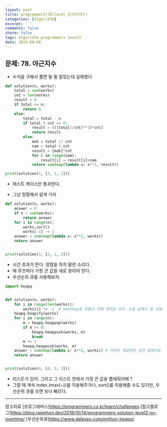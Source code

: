 ```yaml
---
layout: post
title: programmers(78)level_3(야근지수)
categories: [algorithm]
excerpt: ' '
comments: false
share: false
tags: algorithm programmers level3
date: 2019-08-06
---
```


## 문제: 78. 야근지수

- 수식을 구해서 풀면 될 줄 알았는데 실패했다

```python
def solution(n, works):
    total = sum(works)
    cnt = len(works)
    result = 0
    if total <= n:
        return 0
    else:
        total = total - n
        if total % cnt == 0:
            result = (((total//cnt)**2)*cnt)
            return result
        else:
            mok = total // cnt
            nam = total % cnt
            result = [mok]*cnt
            for i in range(nam):
                result[i] = result[i]+nam
            return sum(map(lambda x: x**2, result))

print(solution(1, [2, 1, 2]))

```

- 테스트 케이스만 통과한다.

* 그냥 정렬해서 쉽게 가자

```python
def solution(n, works):
    answer = 0
    if n > sum(works):
        return answer
    for i in range(n):
        works.sort()
        works[-1] -= 1
    answer = sum(map(lambda x: x**2, works))
    return answer


print(solution(1, [2, 1, 2]))

```

- 시간 초과가 뜬다. 정렬을 하지 말란 소리다.
- 매 루프마다 가장 큰 값을 새로 찾아야 한다.
- 우선순위 큐를 사용해보자.

```python
import heapq


def solution(n, works):
    for i in range(len(works)):
        works[i] *= -1  # maxheap을 만들기 위해 편의상 모두 -1을 곱해서 힙 정렬 해줬다.
    heapq.heapify(works)
    for i in range(n):
        m = heapq.heappop(works)
        if m >= 0:
            heapq.heappush(works, m)
            break
        m += 1
        heapq.heappush(works, m)
    answer = sum(map(lambda x: x**2, works)) # 어차피 제곱하면 상관 없잖아요
    return answer


print(solution(4, [4, 3, 3]))
```

- 리스트가 있어. 그리고 그 리스트 안에서 가장 큰 값을 뽑애줘야해 ?
- 그럴 때 계속 index.(max(~))를 이용해주거나, sort()를 이용해줄 수도 있지만, 우선순위 큐를 쓰면 보다 빠르다.

---

참고자료
[프로그래머스]<https://programmers.co.kr/learn/challenges>
[참고블로그]<https://blog.rajephon.dev/2018/10/14/programmers-solution-level3-no-overtime/>
[우선순위큐]<https://www.daleseo.com/python-heapq/>
